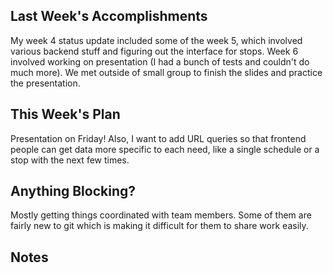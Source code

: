 ## Last Week's Accomplishments

My week 4 status update included some of the week 5, which involved various backend stuff and figuring out the interface
for stops. Week 6 involved working on presentation (I had a bunch of tests and couldn't do much more). We met outside of
small group to finish the slides and practice the presentation.

<!-- > In this section, you can write about what you accomplished in the previous week. -->

<!-- > Examples:
> Bug fixes, Features added, Links to Issues, Links to Pull-Requests, Lightning Talks, Bonus Sessions -->

## This Week's Plan

Presentation on Friday! Also, I want to add URL queries so that frontend people can get data more specific to each need,
like a single schedule or a stop with the next few times.

<!-- > In this section, you can write about what you have planned for next week. -->

<!-- > Examples: New Bugs to be fixed, Design choices -->

## Anything Blocking?

Mostly getting things coordinated with team members. Some of them are fairly new to git which is making it difficult for
them to share work easily.

<!-- > In this section, you can write about any blockers that you are having trouble in the project. -->

<!-- > Examples: Confusion on how to approach a problem, Limited experience with a specific technology -->

## Notes

<!-- > This is an optional section for any sort of information that does not fall under any of the other categories. -->
